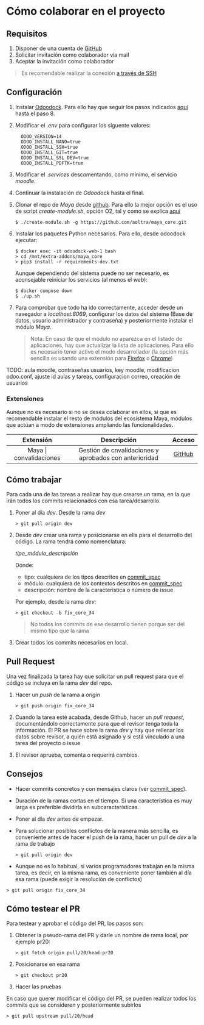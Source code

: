 # Cómo colaborar en el proyecto

## Requisitos

1. Disponer de una cuenta de [GitHub](www.github.com)
2. Solicitar invitación como colaborador vía mail
3. Aceptar la invitación como colaborador

 > Es recomendable realizar la conexión [a través de SSH](https://docs.github.com/en/authentication/connecting-to-github-with-ssh)

## Configuración

1. Instalar [Odoodock](https://github.com/aoltra/odoodock). Para ello hay que seguir los pasos indicados [aquí](https://github.com/aoltra/odoodock#c%C3%B3mo-empezar) hasta el paso 8.

2. Modificar el _.env_ para configurar los siguente valores:

         ODOO_VERSION=14
         ODOO_INSTALL_NANO=true
         ODOO_INSTALL_SSH=true
         ODOO_INSTALL_GIT=true
         ODOO_INSTALL_SSL_DEV=true
         ODOO_INSTALL_PDFTK=true

3. Modificar el _.services_ descomentando, como mínimo, el servicio _moodle_.

4. Continuar la instalación de _Odoodock_ hasta el final.

5. Clonar el repo de _Maya_ desde [github](https://github.com/aoltra/maya_core). Para ello la mejor opción es el uso de script _create-module.sh_, opción O2, tal y como se explica [aquí](https://github.com/aoltra/odoodock#usando-el-script-create-modulesh)

   ```
   $ ./create-module.sh -g https://github.com/aoltra/maya_core.git
   ```
6. Instalar los paquetes Python necesarios. Para ello, desde odoodock ejecutar:

   ```
   $ docker exec -it odoodock-web-1 bash
   > cd /mnt/extra-addons/maya_core
   > pip3 install -r requirements-dev.txt
   ```
   Aunque dependiendo del sistema puede no ser necesario, es aconsejable reiniciar los servicios (al menos el _web_):

   ```
   $ docker compose down
   $ ./up.sh
   ```
7. Para comprobar que todo ha ido correctamente, acceder desde un navegador a _localhost:8069_, configurar los datos del sistema (Base de datos, usuario administrador y contraseña) y posteriormente instalar el módulo _Maya_. 

   > Nota: En caso de que el módulo no aparezca en el listado de aplicaciones, hay que actualizar la lista de aplicaciones. Para ello es necesario tener activo el modo desarrollador (la opción más sencilla es usando una extensión para [Firefox](https://addons.mozilla.org/es/firefox/addon/odoo-debug/reviews/?score=5&utm_content=addons-manager-reviews-link&utm_medium=firefox-browser&utm_source=firefox-browser) o [Chrome](https://chrome.google.com/webstore/detail/odoo-debug/hmdmhilocobgohohpdpolmibjklfgkbi?hl=es_PR))


TODO:  aula moodle, contraseñas usuarios, key moodle, modificacion odoo.conf, ajuste id aulas y tareas, configuracion correo, creación de usuarios
### Extensiones

Aunque no es necesario si no se desea colaborar en ellos, si que es recomendable instalar el resto de módulos del ecosistema Maya, módulos que actúan a modo de extensiones ampliando las funcionalidades.
 
| Extensión | Descripción | Acceso |
| :--: | :-------:  |  :---------: | 
| Maya \| convalidaciones | Gestión de cnvalidaciones y aprobados con anterioridad | [GitHub](https://github.com/CEED-Informatica/maya_valid) |

## Cómo trabajar

Para cada una de las tareas a realizar hay que crearse un rama, en la que irán todos los commits relacionados con esa tarea/desarrollo.

1. Poner al día _dev_. Desde la rama _dev_

   ```
   > git pull origin dev
   ```   

2. Desde _dev_ crear una rama y posicionarse en ella para el desarrollo del código. La rama tendrá como nomenclatura:

   _tipo_módulo_descripción_
 
   Dónde:

   * tipo: cualquiera de los tipos descritos en [commit_spec](./commit_spec.md)
   * módulo: cualquiera de los contextos descritos en [commit_spec](./commit_spec.md)
   * descripción: nombre de la característica o número de issue 

   Por ejemplo, desde la rama _dev_:

   ```
   > git checkout -b fix_core_34
   ```

   > No todos los commits de ese desarrollo tienen porque ser del mismo tipo que la rama

3. Crear todos los commits necesarios en local.

## Pull Request

Una vez finalizada la tarea hay que solicitar un pull request para que el código se incluya en la rama _dev_ del repo.

1. Hacer un _push_ de la rama a _origin_

   ```
   > git push origin fix_core_34
   ```

2. Cuando la tarea esté acabada, desde Github, hacer un _pull request_, documentándolo correctamente para que el revisor tenga toda la información. El PR se hace sobre la rama _dev_ y hay que rellenar los datos sobre revisor, a quién está asignado y si está vinculado a una tarea del proyecto o issue

3. El revisor aprueba, comenta o requerirá cambios.


## Consejos

  * Hacer commits concretos y con mensajes claros (ver [commit_spec](./commit_spec.md)).
  * Duración de la ramas cortas en el tiempo. Si una característica es muy larga es preferible dividirla en subcaracterísticas.
  * Poner al día _dev_ antes de empezar.
  * Para solucionar posibles conflictos de la manera más sencilla, es conveniente antes de hacer el push de la rama, hacer un pull de _dev_ a la rama de trabajo

    ```
    > git pull origin dev
    ```
  
  * Aunque no es lo habitual, si varios programadores trabajan en la misma tarea, es decir, en la misma rama, es conveniente poner también al día esa rama (puede exigir la resolución de conflictos)

   ```
   > git pull origin fix_core_34
   ```
 
## Cómo testear el PR

Para testear y aprobar el código del PR, los pasos son:

1. Obtener la pseudo-rama del PR y darle un nombre de rama local, por ejemplo pr20:
   
    ```
   > git fetch origin pull/20/head:pr20
    ```

2. Posicionarse en esa rama

   ```
   > git checkout pr20
   ```

3. Hacer las pruebas

En caso que querer modificar el código del PR, se pueden realizar todos los commits que se consideren y posteriormente subirlos 

  ```
  > git pull upstream pull/20/head
  ```
